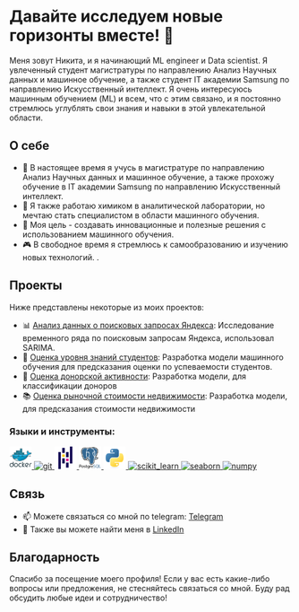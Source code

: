 # Давайте исследуем новые горизонты вместе! 🌅

Меня зовут Никита, и я начинающий ML engineer и Data scientist. Я увлеченный студент магистратуры по направлению Анализ Научных данных и машинное обучение, а также студент IT академии Samsung по направлению Искусственный интеллект.
Я очень интересуюсь машинным обучением (ML) и всем, что с этим связано, и я постоянно стремлюсь углублять свои знания и навыки в этой увлекательной области.

## О себе

- 🌱 В настоящее время я учусь в магистратуре по направлению Анализ Научных данных и машинное обучение, а также прохожу обучение в IT академии Samsung по направлению Искусственный интеллект.
- 💼 Я также работаю химиком в аналитической лаборатории, но мечтаю стать специалистом в области машинного обучения.
- 🚀 Моя цель - создавать инновационные и полезные решения с использованием машинного обучения.
- 🎮 В свободное время я стремлюсь к самообразованию и изучению новых технологий. .

## Проекты

Ниже представлены некоторые из моих проектов:

- 📊 [Анализ данных о поисковых запросах Яндекса](https://github.com/Mizoroki-Heck/LearnMLWorkshop/blob/main/Time_series): Исследование временного ряда по поисковым запросам Яндекса, использовал SARIMA.
- 🧠 [Оценка уровня знаний студентов](https://github.com/Mizoroki-Heck/LearnMLWorkshop/tree/main/knowledge_level): Разработка модели машинного обучения для предсказания оценки по успеваемости студентов.
- 🚀 [Оценка донорской активности](https://github.com/Mizoroki-Heck/LearnMLWorkshop/tree/main/transfusion): Разработка модели, для классификации доноров
- 📚 [Оценка рыночной стоимости недвижимости](https://github.com/Mizoroki-Heck/LearnMLWorkshop/tree/main/property_valuation): Разработка модели, для предсказания стоимости недвижимости
  
<h3 align="left">Языки и инструменты:</h3>
<p align="left">
  <a href="https://www.docker.com/" target="_blank" rel="noreferrer">
    <img src="https://raw.githubusercontent.com/devicons/devicon/master/icons/docker/docker-original-wordmark.svg" alt="docker" width="40" height="40"/>
  </a>
  <a href="https://git-scm.com/" target="_blank" rel="noreferrer">
    <img src="https://www.vectorlogo.zone/logos/git-scm/git-scm-icon.svg" alt="git" width="40" height="40"/>
  </a>
  <a href="https://pandas.pydata.org/" target="_blank" rel="noreferrer">
    <img src="https://raw.githubusercontent.com/devicons/devicon/2ae2a900d2f041da66e950e4d48052658d850630/icons/pandas/pandas-original.svg" alt="pandas" width="40" height="40"/>
  </a>
  <a href="https://www.postgresql.org" target="_blank" rel="noreferrer">
    <img src="https://raw.githubusercontent.com/devicons/devicon/master/icons/postgresql/postgresql-original-wordmark.svg" alt="postgresql" width="40" height="40"/>
  </a>
  <a href="https://www.python.org" target="_blank" rel="noreferrer">
    <img src="https://raw.githubusercontent.com/devicons/devicon/master/icons/python/python-original.svg" alt="python" width="40" height="40"/>
  </a>
  <a href="https://scikit-learn.org/" target="_blank" rel="noreferrer">
    <img src="https://upload.wikimedia.org/wikipedia/commons/0/05/Scikit_learn_logo_small.svg" alt="scikit_learn" width="40" height="40"/>
  </a>
  <a href="https://seaborn.pydata.org/" target="_blank" rel="noreferrer">
    <img src="https://seaborn.pydata.org/_images/logo-mark-lightbg.svg" alt="seaborn" width="40" height="40"/>
  </a>
  <a href="https://numpy.org/" target="_blank" rel="noreferrer">
  <img src="https://numpy.org/images/logo.svg" alt="numpy" width="40" height="40"/>
  <a href="https://pandas.pydata.org/" target="_blank" rel="noreferrer">
  </a>
</a>

</a>

</p>

## Связь

- 📫 Можете связаться со мной по telegram: [Telegram](https://t.me/Mizoroki_heck)
- 💬 Также вы можете найти меня в [LinkedIn](https://www.linkedin.com/in/mizoroki-heck/)

## Благодарность

Спасибо за посещение моего профиля! Если у вас есть какие-либо вопросы или предложения, не стесняйтесь связаться со мной. Буду рад обсудить любые идеи и сотрудничество!
